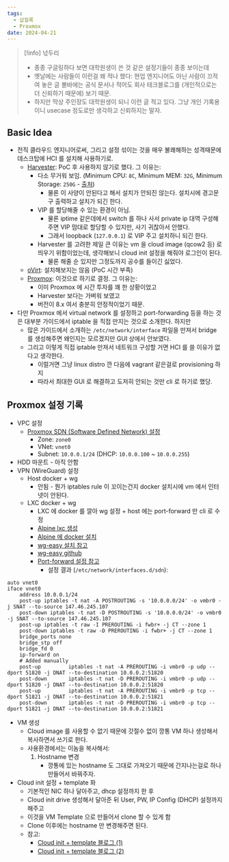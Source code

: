```yaml
---
tags:
  - 삽질록
  - Proxmox
date: 2024-04-21
---
```

> [!info] 넋두리
> - 종종 구글링하다 보면 대학원생이 쓴 것 같은 설정기들이 종종 보이는데
> - 옛날에는 사람들이 이런걸 왜 적나 했다: 현업 엔지니어도 아닌 사람이 끄적여 놓은 글 볼바에는 공식 문서나 적어도 회사 테크블로그를 (개인적으로는 더 신뢰하기 때문에) 보기 때문.
> - 하지만 막상 주인장도 대학원생이 되니 이런 글 적고 있다. 그냥 개인 기록용이니 usecase 정도로만 생각하고 신뢰하지는 말자.

## Basic Idea

- 전직 클라우드 엔지니어로써, 그리고 설정 섞이는 것을 매우 불쾌해하는 성격때문에 데스크탑에 HCI 를 설치해 사용하기로.
	- [Harvester](https://harvesterhci.io/): PoC 후 사용하지 않기로 했다. 그 이유는:
		- 다소 무거워 보임. (Minimum CPU: `8C`, Minimum MEM: `32G`, Minimum Storage: `250G` - [출처](https://docs.harvesterhci.io/v1.3/install/requirements/))
			- 물론 이 사양이 안된다고 해서 설치가 안되진 않는다. 설치시에 경고문구 출력하고 설치가 되긴 한다.
		- VIP 를 할당해줄 수 있는 환경이 아님.
			- 물론 iptime 같은데에서 switch 를 하나 사서 private ip 대역 구성해주면 VIP 맘대로 할당할 수 있지만, 사기 귀찮아서 안했다.
			- 그래서 loopback (`127.0.0.1`) 로 VIP 주고 설치하니 되긴 한다.
		- Harvester 를 고려한 제일 큰 이유는 vm 을 cloud image (qcow2 등) 로 띄우기 위함이었는데, 생각해보니 cloud init 설정을 해줘야 로그인이 된다.
			- 물론 해줄 순 있지만 그정도까지 공수를 들이긴 싫었다.
	- [oVirt](https://www.ovirt.org/): 설치해보지는 않음 (PoC 시간 부족)
	- [Proxmox](https://www.proxmox.com/en/): 이것으로 하기로 결정. 그 이유는:
		- 이미 Proxmox 에 시간 투자를 꽤 한 상황이었고
		- Harvester 보다는 가벼워 보였고
		- 버전이 8.x 여서 충분히 안정적이었기 때문.
- 다만 Proxmox 에서 virtual network 를 설정하고 port-forwarding 등을 하는 것은 대부분 가이드에서 iptable 을 직접 만지는 것으로 소개한다. 하지만
	- 많은 가이드에서 소개하는 `/etc/network/interface` 파일을 만져서 bridge 를 생성해주면 왜인지는 모르겠지만 GUI 상에서 안보였다.
	- 그리고 이렇게 직접 iptable 만져서 네트워크 구성할 거면 HCI 를 쓸 이유가 없다고 생각한다.
		- 이럴거면 그냥 linux distro 깐 다음에 vagrant 같은걸로 provisioning 하지
		- 따라서 최대한 GUI 로 해결하고 도저히 안되는 것만 cli 로 하기로 했당.

## Proxmox 설정 기록

- VPC 설정
	- [Proxmox SDN (Software Defined Network) 설정](https://pve.proxmox.com/wiki/Setup_Simple_Zone_With_SNAT_and_DHCP)
		- Zone: `zone0`
		- VNet: `vnet0`
		- Subnet: `10.0.0.1/24` (DHCP: `10.0.0.100` ~ `10.0.0.255`)
- HDD 마운트 - 아직 안함
- VPN (WireGuard) 설정
	- Host docker + wg
		- 안됨 - 뭔가 iptables rule 이 꼬이는건지 docker 설치시에 vm 에서 인터넷이 안된다.
	- LXC docker + wg
		- LXC 에 docker 를 깔아 wg 설정 + host 에는 port-forward 만 cli 로 수정
		- [Alpine lxc 생성](https://svrforum.com/os/282701)
		- [Alpine 에 docker 설치](https://wiki.alpinelinux.org/wiki/Docker)
		- [wg-easy 설치 참고](https://blog.rhchoi.com/wireguard-seolci/)
		- [wg-easy github](https://github.com/wg-easy/wg-easy)
		- [Port-forward 설정 참고](https://wiki.abyssproject.net/en/proxmox/proxmox-with-one-public-ip)
			- 설정 결과 (`/etc/network/interfaces.d/sdn`):

```
auto vnet0
iface vnet0
	address 10.0.0.1/24
	post-up iptables -t nat -A POSTROUTING -s '10.0.0.0/24' -o vmbr0 -j SNAT --to-source 147.46.245.107
	post-down iptables -t nat -D POSTROUTING -s '10.0.0.0/24' -o vmbr0 -j SNAT --to-source 147.46.245.107
	post-up iptables -t raw -I PREROUTING -i fwbr+ -j CT --zone 1
	post-down iptables -t raw -D PREROUTING -i fwbr+ -j CT --zone 1
	bridge_ports none
	bridge_stp off
	bridge_fd 0
	ip-forward on
	# Added manually
	post-up         iptables -t nat -A PREROUTING -i vmbr0 -p udp --dport 51820 -j DNAT --to-destination 10.0.0.2:51820
	post-down       iptables -t nat -D PREROUTING -i vmbr0 -p udp --dport 51820 -j DNAT --to-destination 10.0.0.2:51820
	post-up         iptables -t nat -A PREROUTING -i vmbr0 -p tcp --dport 51821 -j DNAT --to-destination 10.0.0.2:51821
	post-down       iptables -t nat -D PREROUTING -i vmbr0 -p tcp --dport 51821 -j DNAT --to-destination 10.0.0.2:51821
```

- VM 생성
	- Cloud image 를 사용할 수 없기 때문에 갓절수 없이 깡통 VM 하나 생성해서 복사하면서 쓰기로 한다.
	- 사용환경에서는 이놈을 복사해서:
		1. Hostname 변경
			- 깡통에 있는 hostname 도 그대로 가져오기 때문에 간지나는걸로 하나 만들어서 바꿔주자.
- Cloud init 설정 + template 화
	- 기본적인 NIC 하나 달아주고, dhcp 설정까지 한 후
	- Cloud init drive 생성해서 달아준 뒤 User, PW, IP Config (DHCP) 설정까지 해주고
	- 이것을 VM Template 으로 만들어서 clone 할 수 있게 함
	- Clone 이후에는 hostname 만 변경해주면 된다.
	- 참고:
		- [Cloud init + template 블로그 (1)](https://ploz.tistory.com/entry/proxmox-Cloud-init-Template%EC%9C%BC%EB%A1%9C-%EB%B0%B0%ED%8F%AC%ED%95%98%EA%B8%B0)
		- [Cloud init + template 블로그 (2)](https://ploz.tistory.com/entry/proxmox-CentOS7-Template-%EB%A7%8C%EB%93%A4%EA%B8%B0)